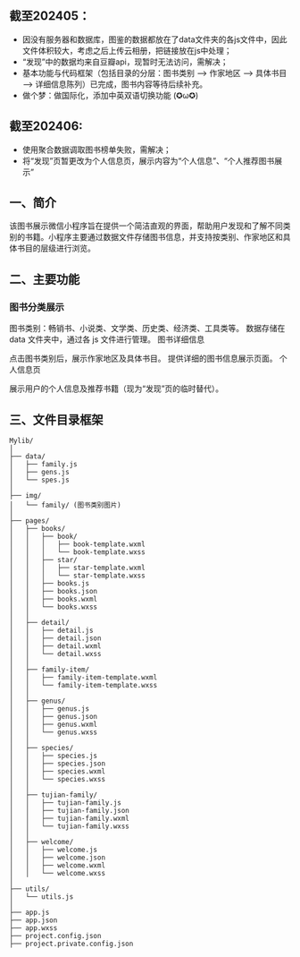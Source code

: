 ## 截至202405：
- 因没有服务器和数据库，图鉴的数据都放在了data文件夹的各js文件中，因此文件体积较大，考虑之后上传云相册，把链接放在js中处理；
- “发现”中的数据均来自豆瓣api，现暂时无法访问，需解决；
- 基本功能与代码框架（包括目录的分层：图书类别 --> 作家地区 --> 具体书目 --> 详细信息陈列）已完成，图书内容等待后续补充。
- 做个梦：做国际化，添加中英双语切换功能 (✪ω✪)

## 截至202406:
- 使用聚合数据调取图书榜单失败，需解决；
- 将“发现”页暂更改为个人信息页，展示内容为“个人信息”、“个人推荐图书展示”

## 一、简介
该图书展示微信小程序旨在提供一个简洁直观的界面，帮助用户发现和了解不同类别的书籍。小程序主要通过数据文件存储图书信息，并支持按类别、作家地区和具体书目的层级进行浏览。

## 二、主要功能
### 图书分类展示

图书类别：畅销书、小说类、文学类、历史类、经济类、工具类等。
数据存储在 data 文件夹中，通过各 js 文件进行管理。
图书详细信息

点击图书类别后，展示作家地区及具体书目。
提供详细的图书信息展示页面。
个人信息页

展示用户的个人信息及推荐书籍（现为“发现”页的临时替代）。

## 三、文件目录框架
```
Mylib/
│
├── data/
│   ├── family.js
│   ├── gens.js
│   └── spes.js
│
├── img/
│   └── family/ (图书类别图片)
│
├── pages/
│   ├── books/
│   │   ├── book/
│   │   │   ├── book-template.wxml
│   │   │   └── book-template.wxss
│   │   ├── star/
│   │   │   ├── star-template.wxml
│   │   │   └── star-template.wxss
│   │   ├── books.js
│   │   ├── books.json
│   │   ├── books.wxml
│   │   └── books.wxss
│   │
│   ├── detail/
│   │   ├── detail.js
│   │   ├── detail.json
│   │   ├── detail.wxml
│   │   └── detail.wxss
│   │
│   ├── family-item/
│   │   ├── family-item-template.wxml
│   │   └── family-item-template.wxss
│   │
│   ├── genus/
│   │   ├── genus.js
│   │   ├── genus.json
│   │   ├── genus.wxml
│   │   └── genus.wxss
│   │
│   ├── species/
│   │   ├── species.js
│   │   ├── species.json
│   │   ├── species.wxml
│   │   └── species.wxss
│   │
│   ├── tujian-family/
│   │   ├── tujian-family.js
│   │   ├── tujian-family.json
│   │   ├── tujian-family.wxml
│   │   └── tujian-family.wxss
│   │
│   ├── welcome/
│   │   ├── welcome.js
│   │   ├── welcome.json
│   │   ├── welcome.wxml
│   │   └── welcome.wxss
│
├── utils/
│   └── utils.js
│
├── app.js
├── app.json
├── app.wxss
├── project.config.json
├── project.private.config.json

```
